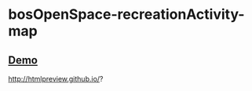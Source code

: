# bosOpenSpace-recreationActivity-map

## [Demo](http://rawgit.com/nbeaumont/bosOpenSpace-recreationActivity-map/master/index.html)
http://htmlpreview.github.io/?



